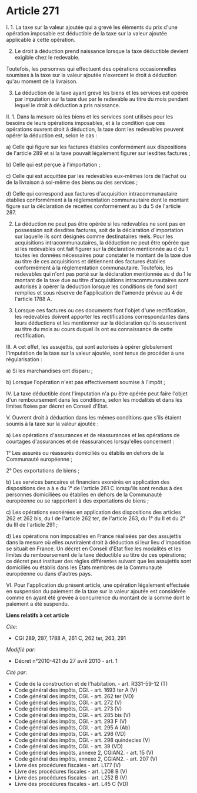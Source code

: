 # Article 271

I. 1. La taxe sur la valeur ajoutée qui a grevé les éléments du prix d'une opération imposable est déductible de la taxe sur
la valeur ajoutée applicable à cette opération.

2. Le droit à déduction prend naissance lorsque la taxe déductible devient exigible chez le redevable.

Toutefois, les personnes qui effectuent des opérations occasionnelles soumises à la taxe sur la valeur ajoutée n'exercent le
droit à déduction qu'au moment de la livraison.

3. La déduction de la taxe ayant grevé les biens et les services est opérée par imputation sur la taxe due par le redevable
au titre du mois pendant lequel le droit à déduction a pris naissance.

II. 1. Dans la mesure où les biens et les services sont utilisés pour les besoins de leurs opérations imposables, et à la
condition que ces opérations ouvrent droit à déduction, la taxe dont les redevables peuvent opérer la déduction est, selon le
cas :

a) Celle qui figure sur les factures établies conformément aux dispositions de l'article 289 et si la taxe pouvait légalement
figurer sur lesdites factures ;

b) Celle qui est perçue à l'importation ;

c) Celle qui est acquittée par les redevables eux-mêmes lors de l'achat ou de la livraison à soi-même des biens ou des
services ;

d) Celle qui correspond aux factures d'acquisition intracommunautaire établies conformément à la réglementation communautaire
dont le montant figure sur la déclaration de recettes conformément au b du 5 de l'article 287.

2. La déduction ne peut pas être opérée si les redevables ne sont pas en possession soit desdites factures, soit de la
déclaration d'importation sur laquelle ils sont désignés comme destinataires réels. Pour les acquisitions
intracommunautaires, la déduction ne peut être opérée que si les redevables ont fait figurer sur la déclaration mentionnée au
d du 1 toutes les données nécessaires pour constater le montant de la taxe due au titre de ces acquisitions et détiennent des
factures établies conformément à la réglementation communautaire. Toutefois, les redevables qui n'ont pas porté sur la
déclaration mentionnée au d du 1 le montant de la taxe due au titre d'acquisitions intracommunautaires sont autorisés à
opérer la déduction lorsque les conditions de fond sont remplies et sous réserve de l'application de l'amende prévue au 4 de
l'article 1788 A.

3. Lorsque ces factures ou ces documents font l'objet d'une rectification, les redevables doivent apporter les rectifications
correspondantes dans leurs déductions et les mentionner sur la déclaration qu'ils souscrivent au titre du mois au cours
duquel ils ont eu connaissance de cette rectification.

III. A cet effet, les assujettis, qui sont autorisés à opérer globalement l'imputation de la taxe sur la valeur ajoutée, sont
tenus de procéder à une régularisation :

a) Si les marchandises ont disparu ;

b) Lorsque l'opération n'est pas effectivement soumise à l'impôt ;

IV. La taxe déductible dont l'imputation n'a pu être opérée peut faire l'objet d'un remboursement dans les conditions, selon
les modalités et dans les limites fixées par décret en Conseil d'Etat.

V. Ouvrent droit à déduction dans les mêmes conditions que s'ils étaient soumis à la taxe sur la valeur ajoutée :

a) Les opérations d'assurances et de réassurances et les opérations de courtages d'assurances et de réassurances lorsqu'elles
concernent :

1° Les assurés ou réassurés domiciliés ou établis en dehors de la Communauté européenne ;

2° Des exportations de biens ;

b) Les services bancaires et financiers exonérés en application des dispositions des a à e du 1° de l'article 261 C
lorsqu'ils sont rendus à des personnes domiciliées ou établies en dehors de la Communauté européenne ou se rapportent à des
exportations de biens ;

c) Les opérations exonérées en application des dispositions des articles 262 et 262 bis, du I de l'article 262 ter, de
l'article 263, du 1° du II et du 2° du III de l'article 291 ;

d) Les opérations non imposables en France réalisées par des assujettis dans la mesure où elles ouvriraient droit à déduction
si leur lieu d'imposition se situait en France. Un décret en Conseil d'Etat fixe les modalités et les limites du
remboursement de la taxe déductible au titre de ces opérations; ce décret peut instituer des règles différentes suivant que
les assujettis sont domiciliés ou établis dans les Etats membres de la Communauté européenne ou dans d'autres pays.

VI. Pour l'application du présent article, une opération légalement effectuée en suspension du paiement de la taxe sur la
valeur ajoutée est considérée comme en ayant été grevée à concurrence du montant de la somme dont le paiement a été suspendu.

**Liens relatifs à cet article**

_Cite_:

  - CGI 289, 287, 1788 A, 261 C, 262 ter, 263, 291

_Modifié par_:

  - Décret n°2010-421  du 27 avril 2010 - art. 1

_Cité par_:

  - Code de la construction et de l'habitation. - art. R331-59-12 (T)
  - Code général des impôts, CGI. - art. 1693 ter A (V)
  - Code général des impôts, CGI. - art. 262 ter (VD)
  - Code général des impôts, CGI. - art. 272 (V)
  - Code général des impôts, CGI. - art. 273 (V)
  - Code général des impôts, CGI. - art. 285 bis (V)
  - Code général des impôts, CGI. - art. 293 F (V)
  - Code général des impôts, CGI. - art. 295 A (Ab)
  - Code général des impôts, CGI. - art. 298 (VD)
  - Code général des impôts, CGI. - art. 298 quindecies (V)
  - Code général des impôts, CGI. - art. 39 (VD)
  - Code général des impôts, annexe 2, CGIAN2. - art. 15 (V)
  - Code général des impôts, annexe 2, CGIAN2. - art. 207 (V)
  - Livre des procédures fiscales - art. L177 (V)
  - Livre des procédures fiscales - art. L208 B (V)
  - Livre des procédures fiscales - art. L252 B (V)
  - Livre des procédures fiscales - art. L45 C (VD)
